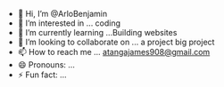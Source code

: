 - 👋 Hi, I’m @ArloBenjamin
- 👀 I’m interested in ... coding
- 🌱 I’m currently learning ...Building websites
- 💞️ I’m looking to collaborate on ... a project big project
- 📫 How to reach me ... atangajames908@gmail.com
- 😄 Pronouns: ...
- ⚡ Fun fact: ...

<!---
ArloBenjamin/ArloBenjamin is a ✨ special ✨ repository because its `README.md` (this file) appears on your GitHub profile.
You can click the Preview link to take a look at your changes.
--->
